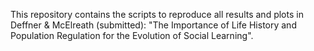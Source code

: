 This repository contains the scripts to reproduce all results and plots in Deffner & McElreath (submitted): "The Importance of Life History and Population Regulation for the Evolution of Social Learning".